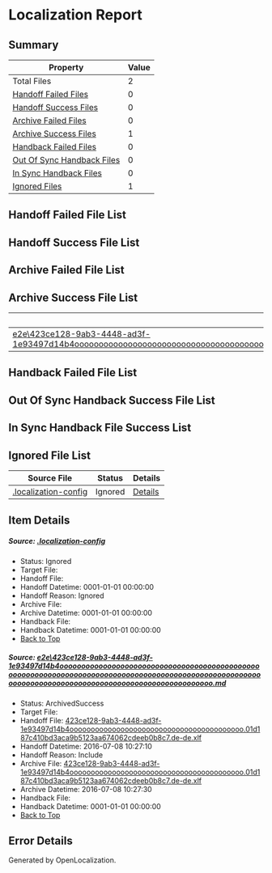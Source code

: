 # <a name='report-top'></a> Localization Report

## Summary
 Property | Value 
 -------- | ----- 
 Total Files | 2
[ Handoff Failed Files ](#handoff-failed-list)| 0
[ Handoff Success Files ](#handoff-success-list)| 0
[ Archive Failed Files ](#archive-failed-list)| 0
[ Archive Success Files ](#archive-success-list)| 1
[ Handback Failed Files ](#handback-failed-list)| 0
[ Out Of Sync Handback Files ](#outofsync-handback-success-list)| 0
[ In Sync Handback Files ](#insync-handback-success-list)| 0
[ Ignored Files ](#ignored-list)| 1

## <a name='handoff-failed-list'></a> Handoff Failed File List

## <a name='handoff-success-list'></a> Handoff Success File List

## <a name='archive-failed-list'></a> Archive Failed File List

## <a name='archive-success-list'></a> Archive Success File List
 Source File | Status | Details 
 ----------- | ------ | ------- 
 [e2e\423ce128-9ab3-4448-ad3f-1e93497d14b4ooooooooooooooooooooooooooooooooooooooooooooooooooooooooooooooooooooooooooooooooooooooooooooooooooooooooooooooooooooooooooooooooooooooooooooooooooooooo.md](https://github.com/OpenLocalizationTestOrg/oltest/blob/c201e1f5c401765822b6ff63a977c38b90b834a1/e2e/423ce128-9ab3-4448-ad3f-1e93497d14b4ooooooooooooooooooooooooooooooooooooooooooooooooooooooooooooooooooooooooooooooooooooooooooooooooooooooooooooooooooooooooooooooooooooooooooooooooooooooo.md) | ArchivedSuccess | [Details](#d151a209e73fce10104971596d14772359fcc6a91)

## <a name='handback-failed-list'></a> Handback Failed File List

## <a name='outofsync-handback-success-list'></a> Out Of Sync Handback Success File List

## <a name='insync-handback-success-list'></a> In Sync Handback File Success List

## <a name='ignored-list'></a> Ignored File List
 Source File | Status | Details 
 ----------- | ------ | ------- 
 [.localization-config](https://github.com/OpenLocalizationTestOrg/oltest/blob/c201e1f5c401765822b6ff63a977c38b90b834a1/.localization-config) | Ignored | [Details](#3d4f252ac210baf56311d7e97dcc2db10974dbd20)

## Item Details
##### <a name='3d4f252ac210baf56311d7e97dcc2db10974dbd20'></a> Source: [.localization-config](https://github.com/OpenLocalizationTestOrg/oltest/blob/c201e1f5c401765822b6ff63a977c38b90b834a1/.localization-config)
* Status: Ignored
* Target File: 
* Handoff File: 
* Handoff Datetime: 0001-01-01 00:00:00
* Handoff Reason: Ignored
* Archive File: 
* Archive Datetime: 0001-01-01 00:00:00
* Handback File: 
* Handback Datetime: 0001-01-01 00:00:00
* [Back to Top](#report-top)

##### <a name='d151a209e73fce10104971596d14772359fcc6a91'></a> Source: [e2e\423ce128-9ab3-4448-ad3f-1e93497d14b4ooooooooooooooooooooooooooooooooooooooooooooooooooooooooooooooooooooooooooooooooooooooooooooooooooooooooooooooooooooooooooooooooooooooooooooooooooooooo.md](https://github.com/OpenLocalizationTestOrg/oltest/blob/c201e1f5c401765822b6ff63a977c38b90b834a1/e2e/423ce128-9ab3-4448-ad3f-1e93497d14b4ooooooooooooooooooooooooooooooooooooooooooooooooooooooooooooooooooooooooooooooooooooooooooooooooooooooooooooooooooooooooooooooooooooooooooooooooooooooo.md)
* Status: ArchivedSuccess
* Target File: 
* Handoff File: [423ce128-9ab3-4448-ad3f-1e93497d14b4ooooooooooooooooooooooooooooooooooooooooo.01d187c410bd3aca9b5123aa674062cdeeb0b8c7.de-de.xlf](https://github.com/OpenLocalizationTestOrg/olhandoff-e2e/blob/6d498546db36d61000a2ee6947c4b1bdd54c7d06/ol-handoff/OpenLocalizationTestOrg/oltest-dede-fly/ci/ht/423ce128-9ab3-4448-ad3f-1e93497d14b4ooooooooooooooooooooooooooooooooooooooooo.01d187c410bd3aca9b5123aa674062cdeeb0b8c7.de-de.xlf)
* Handoff Datetime: 2016-07-08 10:27:10
* Handoff Reason: Include
* Archive File: [423ce128-9ab3-4448-ad3f-1e93497d14b4ooooooooooooooooooooooooooooooooooooooooo.01d187c410bd3aca9b5123aa674062cdeeb0b8c7.de-de.xlf](https://github.com/OpenLocalizationTestOrg/olhandoff-e2e/blob/3725647be002109418ec623de5fab7070fd7b318/ol-archive/OpenLocalizationTestOrg/oltest-dede-fly/ci/ht/423ce128-9ab3-4448-ad3f-1e93497d14b4ooooooooooooooooooooooooooooooooooooooooo.01d187c410bd3aca9b5123aa674062cdeeb0b8c7.de-de.xlf)
* Archive Datetime: 2016-07-08 10:27:30
* Handback File: 
* Handback Datetime: 0001-01-01 00:00:00
* [Back to Top](#report-top)


## Error Details

Generated by OpenLocalization.
